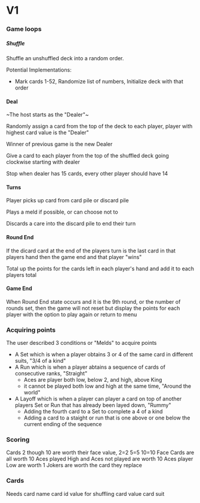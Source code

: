 # V1

### Game loops

##### Shuffle

Shuffle an unshuffled deck into a random order.

Potential Implementations:
- Mark cards 1-52, Randomize list of numbers, Initialize deck with that order

#### Deal

~The host starts as the "Dealer"~

Randomly assign a card from the top of the deck to each player, player with highest card value is the "Dealer"

Winner of previous game is the new Dealer

Give a card to each player from the top of the shuffled deck going clockwise starting with dealer

Stop when dealer has 15 cards, every other player should have 14

#### Turns

Player picks up card from card pile or discard pile

Plays a meld if possible, or can choose not to

Discards a care into the discard pile to end their turn

#### Round End

If the dicard card at the end of the players turn is the last card in that players hand then the game end and that player "wins"

Total up the points for the cards left in each player's hand and add it to each players total

#### Game End

When Round End state occurs and it is the 9th round, or the number of rounds set, then the game will not reset but display the points for each player with the option to play again or return to menu

### Acquiring points
The user described 3 conditions or "Melds" to acquire points
- A Set which is when a player obtains 3 or 4 of the same card in different suits, "3/4 of a kind"
- A Run which is when a player abtains a sequence of cards of consecutive ranks, "Straight"
  - Aces are player both low, below 2, and high, above King
  - it cannot be played both low and high at the same time, "Around the world"
- A Layoff which is when a player can player a card on top of another players Set or Run that has already been layed down, "Rummy"
  - Adding the fourth card to a Set to complete a 4 of a kind
  - Adding a card to a staight or run that is one above or one below the current ending of the sequence
  
### Scoring

Cards 2 though 10 are worth their face value, 2=2 5=5 10=10
Face Cards are all worth 10
Aces played High and Aces not played are worth 10
Aces player Low are worth 1
Jokers are worth the card they replace

### Cards

Needs card name
card id value for shuffling
card value 
card suit



